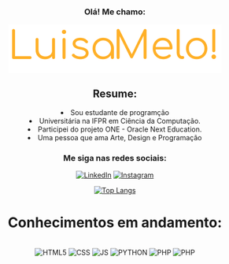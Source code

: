 <div style: align='center'>
<h3>Olá! Me chamo:</h3>
<img alt='banner' align='center' src='./Group 2 (1).png'>
<h2 > Resume:</h2>
<li >Sou estudante de programção</li>
<li >Universitária na IFPR em Ciência da Computação.</li>
<li >Participei do projeto ONE - Oracle Next Education.</li>
<li >Uma pessoa que ama Arte, Design e Programação</li>

<h3>Me siga nas redes sociais:</h3>

[![LinkedIn](https://img.shields.io/badge/LinkedIn-0077B5?style=for-the-badge&logo=linkedin&logoColor=black)]([https://linkedin/in/Luisa-Melo-Dev](https://www.linkedin.com/in/Luisa-Melo-Dev/))
[![Instagram](https://img.shields.io/badge/Instagram-E4405F?style=for-the-badge&logo=instagram&logoColor=black)](https://www.instagram.com/cotinho_melo_)

[![Top Langs](https://github-readme-stats.vercel.app/api/top-langs/?username=Melo-Luisa&layout=compact)](https://github.com/anuraghazra/github-readme-stats)
 </div>
<h1 align='center'> Conhecimentos em andamento: </h1>

<div style="display: inline_block" align='center'><br/>
<img  alt="HTML5" src="https://img.shields.io/badge/HTML5-E34F26?style=for-the-badge&logo=html5&logoColor=white">
<img  alt="CSS" src="https://img.shields.io/badge/CSS3-1572B6?style=for-the-badge&logo=css3&logoColor=white">
<img  alt="JS" src="https://img.shields.io/badge/JavaScript-323330?style=for-the-badge&logo=javascript&logoColor=F7DF1E">
<img  alt="PYTHON" src="https://img.shields.io/badge/Python-3776AB?style=for-the-badge&logo=python&logoColor=white">
<img  alt="PHP" src="https://img.shields.io/badge/PHP-777BB4?style=for-the-badge&logo=php&logoColor=white">
<img alt="PHP" src="https://img.shields.io/badge/MySQL-00000F?style=for-the-badge&logo=mysql&logoColor=white">
</div></br><br><br>


 

 
